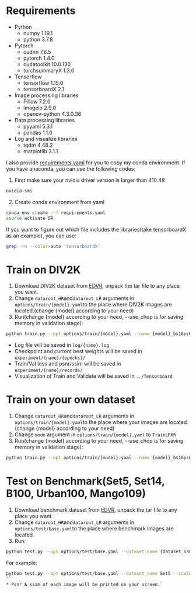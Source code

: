 # Requirements
* Python
    * numpy         1.19.1
    * python        3.7.8
* Pytorch
    * cudnn         7.6.5
    * pytorch       1.4.0
    * cudatoolkit   10.0.130
    * torchsummaryX 1.3.0
* Tensorflow
    * tensorflow    1.15.0
    * tensorboardX  2.1
* Image processing libraries
    * Pillow        7.2.0
    * imageio       2.9.0
    * opencv-python 4.3.0.36
* Data processing libraries
    * pyyaml        5.3.1
    * pandas        1.1.0
* Log and visualize libraries
    * tqdm          4.48.2
    * matplotlib    3.1.1

I also provide [requirements.yaml](https://github.com/NJU-Jet/SR\_Framework/blob/master/sr\_framework/requirements.yaml) for you to copy my conda environment. If you have anaconda, you can use the following codes:
1. First make sure your nvidia driver version is larger than 410.48
```bash
nvidia-smi
```
2. Create conda environment from yaml
```bash
conda env create --f requirements.yaml
source activate SR
```
If you want to figure out which file includes the libraries(take tensorboardX as an example), you can use:
```bash
grep -rn --color=auto 'tensorboardX'
```

# Train on DIV2K
1. Download DIV2K dataset from [EDVR](https://github.com/xinntao/EDVR/blob/master/docs/DatasetPreparation.md#REDS), unpack the tar file to any place you want.
2. Change ```dataroot_HR```and```dataroot_LR``` arguments in ```options/train/{model}.yaml```to the place where DIV2K images are located.(change {model} according to your need)
3. Run(change {model} according to your need, --use_chop is for saving memory in validation stage):
```bash
python train.py --opt options/train/{model}.yaml --name {model}_bs16ps64lr2e-4_x2 --scale 2 --lr 2e-4 --bs 16 --ps 64 --gpu_ids 0 --use_chop
```
* Log file will be saved in ```log/{name}.log```
* Checkpoint and current best weights will be saved in ```experiment/{name}/{epochs}/```
* Train/Val loss and psnr/ssim will be saved in ```experiment/{name}/records/```
* Visualization of Train and Validate will be saved in ```../Tensorboard```


# Train on your own dataset
1. Change ```dataroot_HR```and```dataroot_LR``` arguments in ```options/train/{model}.yaml```to the place where your images are located.(change {model} according to your need)
2. Change ```mode``` argument in ```options/train/{model}.yaml``` to ```TrainLRHR```
3. Run(change {model} according to your need, --use_chop is for saving memory in validation stage):
```bash
python train.py --opt options/train/{model}.yaml --name {model}_bs16ps64lr2e-4_x2 --scale 2 --lr 2e-4 --bs 16 --ps 64 --gpu_ids 0 --use_chop
```

# Test on Benchmark(Set5, Set14, B100, Urban100, Mango109)
1. Download benchmark dataset from [EDVR](https://github.com/xinntao/EDVR/blob/master/docs/DatasetPreparation.md#REDS), unpack the tar file to any place you want.
2. Change ```dataroot_HR```and```dataroot_LR``` arguments in ```options/test/base.yaml```to the place where benchmark images are located.
3. Run:
```bash
python test.py --opt options/test/base.yaml --dataset_name {dataset_name} --scale {scale} --which_model {model} --pretrained {pretrained_path}
```
For example:
```bash
python test.py --opt options/test/base.yaml --dataset_name Set5 --scale 2 --which_model EDSR --pretrained pretrained/EDSR.pth
``
* Psnr & ssim of each image will be printed on your screen.`
